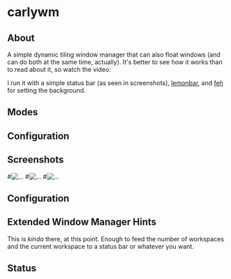 # carlywm

About
-----

A simple dynamic tiling window manager that can also float windows (and can do both at the same time, actually). It's better to see how it works than to read about it, so watch the video:



I run it with a simple status bar (as seen in screenshots), [lemonbar](https://github.com/LemonBoy/bar), and [feh](https://github.com/derf/feh) for setting the background.

Modes
-----

Configuration
-------------

Screenshots
-----------

#![...](https://github.com/patjm1992/capstonewm/blob/master/screenshots/s7.png)
#![...](https://github.com/patjm1992/capstonewm/blob/master/screenshots/s8.png)
#![...](https://github.com/patjm1992/capstonewm/blob/master/screenshots/s4.png)


Configuration
-------------


Extended Window Manager Hints
-----------------------------

This is *kinda* there, at this point. Enough to feed the number of workspaces and the current workspace to a status bar or whatever you want.

Status
------